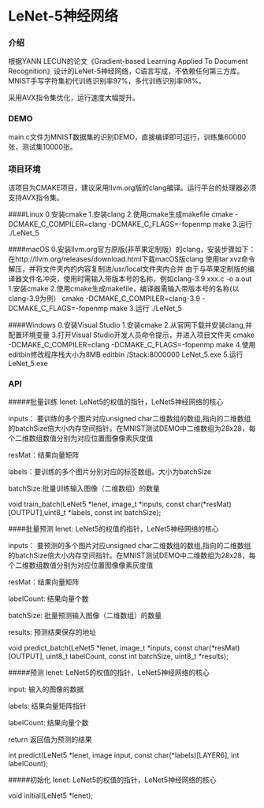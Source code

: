 ﻿# LeNet-5神经网络

### 介绍
根据YANN LECUN的论文《Gradient-based Learning Applied To Document Recognition》设计的LeNet-5神经网络，C语言写成，不依赖任何第三方库。
MNIST手写字符集初代训练识别率97%，多代训练识别率98%。

采用AVX指令集优化，运行速度大幅提升。

### DEMO
main.c文件为MNIST数据集的识别DEMO，直接编译即可运行，训练集60000张，测试集10000张。

### 项目环境
该项目为CMAKE项目，建议采用llvm.org版的clang编译。运行平台的处理器必须支持AVX指令集。

####Linux
0.安装cmake
1.安装clang
2.使用cmake生成makefile
cmake -DCMAKE_C_COMPILER=clang -DCMAKE_C_FLAGS=-fopenmp
make
3.运行
./LeNet_5

####macOS
0.安装llvm.org官方原版(非苹果定制版）的clang，安装步骤如下：
在http://llvm.org/releases/download.html下载macOS版clang
使用tar xvz命令解压，并将文件夹内的内容复制进/usr/local文件夹内合并
由于与苹果定制版的编译器文件名冲突，使用时需输入带版本号的名称，例如clang-3.9 xxx.c -o a.out
1.安装cmake
2.使用cmake生成makefile，编译器需输入带版本号的名称(以clang-3.9为例）
cmake -DCMAKE_C_COMPILER=clang-3.9 -DCMAKE_C_FLAGS=-fopenmp
make
3.运行
./LeNet_5

####Windows
0.安装Visual Studio
1.安装cmake
2.从官网下载并安装clang,并配置环境变量
3.打开Visual Studio开发人员命令提示，并进入项目文件夹
cmake -DCMAKE_C_COMPILER=clang -DCMAKE_C_FLAGS=-fopenmp
make
4.使用editbin修改程序栈大小为8MB
editbin /Stack:8000000 LeNet_5.exe
5.运行
LeNet_5.exe

### API
#####批量训练
lenet:  LeNet5的权值的指针，LeNet5神经网络的核心

inputs： 要训练的多个图片对应unsigned char二维数组的数组,指向的二维数组的batchSize倍大小内存空间指针。在MNIST测试DEMO中二维数组为28x28，每个二维数组数值分别为对应位置图像像素灰度值

resMat：结果向量矩阵

labels：要训练的多个图片分别对应的标签数组。大小为batchSize

batchSize:批量训练输入图像（二维数组）的数量

void train_batch(LeNet5 *lenet, image_t *inputs, const char(*resMat)[OUTPUT],uint8_t *labels, const int batchSize);

####批量预测
lenet:  LeNet5的权值的指针，LeNet5神经网络的核心

inputs： 要预测的多个图片对应unsigned char二维数组的数组,指向的二维数组的batchSize倍大小内存空间指针。在MNIST测试DEMO中二维数组为28x28，每个二维数组数值分别为对应位置图像像素灰度值

resMat：结果向量矩阵

labelCount: 结果向量个数

batchSize: 批量预测输入图像（二维数组）的数量

results: 预测结果保存的地址

void predict_batch(LeNet5 *lenet, image_t *inputs, const char(*resMat)[OUTPUT], uint8_t labelCount, const int batchSize, uint8_t *results);

#####预测
lenet:  LeNet5的权值的指针，LeNet5神经网络的核心

input:  输入的图像的数据

labels: 结果向量矩阵指针

labelCount:	结果向量个数

return  返回值为预测的结果

int predict(LeNet5 *lenet, image input, const char(*labels)[LAYER6], int labelCount);

#####初始化
lenet:  LeNet5的权值的指针，LeNet5神经网络的核心

void initial(LeNet5 *lenet);